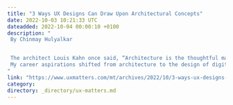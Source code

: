 ```yaml
---
title: "3 Ways UX Designs Can Draw Upon Architectural Concepts"
date: 2022-10-03 10:21:33 UTC
dateadded: 2022-10-04 00:00:10 +0100
description: "
 By Chinmay Hulyalkar 


 The architect Louis Kahn once said, “Architecture is the thoughtful making of space.” I read this quotation 20 years ago, and it has stuck with me ever since. The idea of the thoughtful making of space is something that we, as UX designers, strive to achieve when creating digital products. Just as  architects create physical spaces, in digital design, we have a canvas that we need to define and design in a specific way that tells a story and provides the user with an amazing user experience. 
 My career aspirations shifted from architecture to the design of digital experiences. But when I was studying architecture, I learned three things that I use almost every day in designing digital products. Read More 
"
link: "https://www.uxmatters.com/mt/archives/2022/10/3-ways-ux-designs-can-draw-upon-architectural-concepts.php"
category:
directory: _directory/ux-matters.md
---
```

